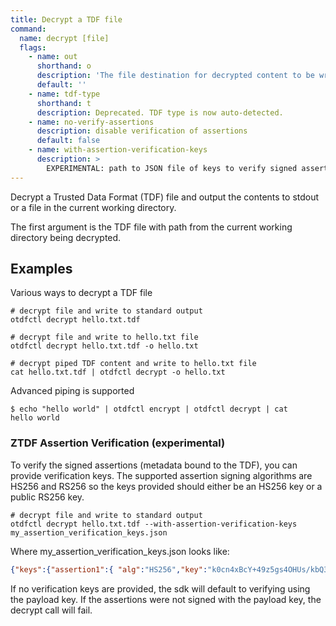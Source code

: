 ```yaml
---
title: Decrypt a TDF file
command:
  name: decrypt [file]
  flags:
    - name: out
      shorthand: o
      description: 'The file destination for decrypted content to be written instead of stdout.'
      default: ''
    - name: tdf-type
      shorthand: t
      description: Deprecated. TDF type is now auto-detected.
    - name: no-verify-assertions
      description: disable verification of assertions
      default: false
    - name: with-assertion-verification-keys
      description: >
        EXPERIMENTAL: path to JSON file of keys to verify signed assertions. See examples for more information.
---
```


Decrypt a Trusted Data Format (TDF) file and output the contents to stdout or a file in the current working directory.

The first argument is the TDF file with path from the current working directory being decrypted.

## Examples

Various ways to decrypt a TDF file

```shell
# decrypt file and write to standard output
otdfctl decrypt hello.txt.tdf

# decrypt file and write to hello.txt file
otdfctl decrypt hello.txt.tdf -o hello.txt

# decrypt piped TDF content and write to hello.txt file
cat hello.txt.tdf | otdfctl decrypt -o hello.txt
```

Advanced piping is supported

```shell
$ echo "hello world" | otdfctl encrypt | otdfctl decrypt | cat
hello world
```

### ZTDF Assertion Verification (experimental)

To verify the signed assertions (metadata bound to the TDF), you can provide verification keys. The supported assertion signing algorithms are HS256 and RS256 so the keys provided should either be an HS256 key or a public RS256 key.
```shell
# decrypt file and write to standard output
otdfctl decrypt hello.txt.tdf --with-assertion-verification-keys my_assertion_verification_keys.json
```
Where my_assertion_verification_keys.json looks like:
```json
{"keys":{"assertion1":{ "alg":"HS256","key":"k0cn4xBcY+49z5gs4OHUs/kbQ3/T8p+uUW9pIQ/9aqE="},"assertion2":{ "alg":"RS256","key":"-----BEGIN PUBLIC KEY-----\nMIIBIjANBgkqhkiG9w0BAQEFAAOCAQ8AMIIBCgKCAQEAmr0wRsdXN0O9NiltxoGy\nC6ZYwHbdiPVzvOnm9ven5g7Fpm3HOmygdi021WX1OlSua+OSrXGPjM2xbY3LTrFH\nQXQEITjraXQRp5vlKDbBnOrtjYDaKazBXgTYVdelE4AIAuQaGoTudMasHBGiLPEW\niTL4ySec0NzHn2s72Q4hn5/KJpIJOGqj0SlNViufdNylkjrJ3apoYFv1Mhwi3EF/\niFZQ5encDDJmcG/UYF3msbuHRzArJJQ733BNRvicWF/nqixKxprvm8Ts8a54tr8N\nZ7cEu1u5G6AY/pZFGk4ml8q3v5o1ja7xw2dgpJlS8Tl88tUzs+7GG8Ib8n7mHqeP\nTQIDAQAB\n-----END PUBLIC KEY-----\n"}}}
```
If no verification keys are provided, the sdk will default to verifying using the payload key. If the assertions were not signed with the payload key, the decrypt call will fail.
